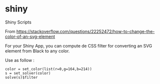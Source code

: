 # shiny
Shiny Scripts

From https://stackoverflow.com/questions/22252472/how-to-change-the-color-of-an-svg-element

For your Shiny App, you can compute de CSS filter for converting an SVG element from Black to any color.

Use as follow :

```
color = set_color(list(r=0,g=164,b=214))
s = set_solver(color)
solve(s)$filter
```
